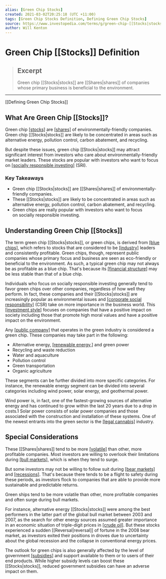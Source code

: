 ```yaml
---
alias: [Green Chip Stocks]
created: 2021-03-02T20:25:18 (UTC +11:00)
tags: [Green Chip Stocks Definition, Defining Green Chip Stocks]
source: https://www.investopedia.com/terms/g/green-chip-[[Stocks|stocks]].asp
author: Will Kenton
---
```


# Green Chip [[Stocks]] Definition

> ## Excerpt
> Green chip [[Stocks|stocks]] are [[Shares|shares]] of companies whose primary business is beneficial to the environment.

---

[[Defining Green Chip Stocks]]
## What Are Green Chip [[Stocks]]?

Green chip [[stocks]](https://www.investopedia.com/terms/s/[[Stock|stock]].asp) are [[shares]](https://www.investopedia.com/terms/s/[[Shares|shares]].asp) of environmentally-friendly companies. Green chip [[Stocks|stocks]] are likely to be concentrated in areas such as alternative energy, pollution control, carbon abatement, and recycling.

But despite these issues, green chip [[Stocks|stocks]] may attract significant interest from investors who care about environmentally-friendly market leaders. These stocks are popular with investors who want to focus on [[socially responsible investing]](https://www.investopedia.com/terms/s/sri.asp) (SRI).

### Key Takeaways

-   Green chip [[Stocks|stocks]] are [[Shares|shares]] of environmentally-friendly companies.
-   These [[Stocks|stocks]] are likely to be concentrated in areas such as alternative energy, pollution control, carbon abatement, and recycling. 
-   Green chips are really popular with investors who want to focus on socially responsible investing.

## Understanding Green Chip [[Stocks]]

The term green chip [[Stocks|stocks]], or green chips, is derived from [[blue chips]](https://www.investopedia.com/terms/b/bluechip.asp), which refers to stocks that are considered to be [[industry]](https://www.investopedia.com/terms/i/industry.asp) leaders and consistently profitable. Green chips, though, represent public companies whose primary focus and business are seen as eco-friendly or beneficial to the environment. As such, a typical green chip may not always be as profitable as a blue chip. That's because its [[financial structure]](https://www.investopedia.com/terms/f/financial-structure.asp) may be less stable than that of a blue chip.

Individuals who focus on socially responsible investing generally tend to favor green chips over other companies, regardless of how well they perform. In fact, these companies and their [[Stocks|stocks]] are increasingly popular as environmental issues and [[corporate social responsibility]](https://www.investopedia.com/terms/c/corp-social-responsibility.asp) (CSR) take on more importance in the business world. This [[investment style]](https://www.investopedia.com/terms/i/investing_style.asp) focuses on companies that have a positive impact on society including those that promote high moral values and have a positive impact on the environment.

Any [[public company]](https://www.investopedia.com/terms/p/publiccompany.asp) that operates in the green industry is considered a green chip. These companies may take part in the following:

-   Alternative energy, [[renewable energy,]](https://www.investopedia.com/renewable-energy-4689739) and green power
-   Recycling and waste reduction
-   Water and aquaculture
-   Pollution control
-   Green transportation
-   Organic agriculture

These segments can be further divided into more specific categories. For instance, the renewable energy segment can be divided into several categories including wind power, solar energy, and geothermal power.

Wind power is, in fact, one of the fastest-growing sources of alternative energy and has continued to grow within the last 20 years due to a drop in costs.1 Solar power consists of solar power companies and those associated with the construction and installation of these systems. One of the newest entrants into the green sector is the [[legal cannabis]](https://www.investopedia.com/articles/insights/110916/economic-benefits-legalizing-weed.asp) industry.

## Special Considerations

These [[Shares|shares]] tend to be more [[volatile]](https://www.investopedia.com/terms/v/[[Volatility|volatility]].asp) than other, more profitable companies. Most investors are willing to overlook their limitations during [[bull markets]](https://www.investopedia.com/terms/b/bullmarket.asp), which is when they tend to surge.

But some investors may not be willing to follow suit during [[bear markets]](https://www.investopedia.com/terms/b/bearmarket.asp) and [[recessions]](https://www.investopedia.com/terms/r/recession.asp). That's because there tends to be a flight to safety during these periods, as investors flock to companies that are able to provide more sustainable and predictable returns.

Green ships tend to be more volatile than other, more profitable companies and often surge during bull markets.

For instance, alternative energy [[Stocks|stocks]] were among the best performers in the latter part of the global bull market between 2003 and 2007, as the search for other energy sources assumed greater importance in an economic situation of triple-digit prices in [[crude oil]](https://www.investopedia.com/terms/c/crude-oil.asp). But these stocks experienced a sudden [[Reversal|reversal]] of fortune in the 2008 bear market, as investors exited their positions in droves due to uncertainty about the global recession and the collapse in conventional energy prices.

The outlook for green chips is also generally affected by the level of government [[subsidies]](https://www.investopedia.com/terms/s/subsidy.asp) and support available to them or to users of their end products. While higher subsidy levels can boost these [[Stocks|stocks]], reduced government subsidies can have an adverse impact on them.
